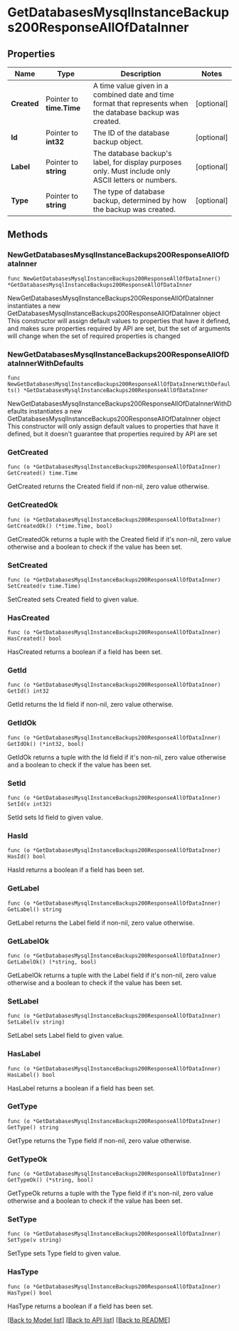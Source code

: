# GetDatabasesMysqlInstanceBackups200ResponseAllOfDataInner

## Properties

Name | Type | Description | Notes
------------ | ------------- | ------------- | -------------
**Created** | Pointer to **time.Time** | A time value given in a combined date and time format that represents when the database backup was created. | [optional] 
**Id** | Pointer to **int32** | The ID of the database backup object. | [optional] 
**Label** | Pointer to **string** | The database backup&#39;s label, for display purposes only.  Must include only ASCII letters or numbers. | [optional] 
**Type** | Pointer to **string** | The type of database backup, determined by how the backup was created. | [optional] 

## Methods

### NewGetDatabasesMysqlInstanceBackups200ResponseAllOfDataInner

`func NewGetDatabasesMysqlInstanceBackups200ResponseAllOfDataInner() *GetDatabasesMysqlInstanceBackups200ResponseAllOfDataInner`

NewGetDatabasesMysqlInstanceBackups200ResponseAllOfDataInner instantiates a new GetDatabasesMysqlInstanceBackups200ResponseAllOfDataInner object
This constructor will assign default values to properties that have it defined,
and makes sure properties required by API are set, but the set of arguments
will change when the set of required properties is changed

### NewGetDatabasesMysqlInstanceBackups200ResponseAllOfDataInnerWithDefaults

`func NewGetDatabasesMysqlInstanceBackups200ResponseAllOfDataInnerWithDefaults() *GetDatabasesMysqlInstanceBackups200ResponseAllOfDataInner`

NewGetDatabasesMysqlInstanceBackups200ResponseAllOfDataInnerWithDefaults instantiates a new GetDatabasesMysqlInstanceBackups200ResponseAllOfDataInner object
This constructor will only assign default values to properties that have it defined,
but it doesn't guarantee that properties required by API are set

### GetCreated

`func (o *GetDatabasesMysqlInstanceBackups200ResponseAllOfDataInner) GetCreated() time.Time`

GetCreated returns the Created field if non-nil, zero value otherwise.

### GetCreatedOk

`func (o *GetDatabasesMysqlInstanceBackups200ResponseAllOfDataInner) GetCreatedOk() (*time.Time, bool)`

GetCreatedOk returns a tuple with the Created field if it's non-nil, zero value otherwise
and a boolean to check if the value has been set.

### SetCreated

`func (o *GetDatabasesMysqlInstanceBackups200ResponseAllOfDataInner) SetCreated(v time.Time)`

SetCreated sets Created field to given value.

### HasCreated

`func (o *GetDatabasesMysqlInstanceBackups200ResponseAllOfDataInner) HasCreated() bool`

HasCreated returns a boolean if a field has been set.

### GetId

`func (o *GetDatabasesMysqlInstanceBackups200ResponseAllOfDataInner) GetId() int32`

GetId returns the Id field if non-nil, zero value otherwise.

### GetIdOk

`func (o *GetDatabasesMysqlInstanceBackups200ResponseAllOfDataInner) GetIdOk() (*int32, bool)`

GetIdOk returns a tuple with the Id field if it's non-nil, zero value otherwise
and a boolean to check if the value has been set.

### SetId

`func (o *GetDatabasesMysqlInstanceBackups200ResponseAllOfDataInner) SetId(v int32)`

SetId sets Id field to given value.

### HasId

`func (o *GetDatabasesMysqlInstanceBackups200ResponseAllOfDataInner) HasId() bool`

HasId returns a boolean if a field has been set.

### GetLabel

`func (o *GetDatabasesMysqlInstanceBackups200ResponseAllOfDataInner) GetLabel() string`

GetLabel returns the Label field if non-nil, zero value otherwise.

### GetLabelOk

`func (o *GetDatabasesMysqlInstanceBackups200ResponseAllOfDataInner) GetLabelOk() (*string, bool)`

GetLabelOk returns a tuple with the Label field if it's non-nil, zero value otherwise
and a boolean to check if the value has been set.

### SetLabel

`func (o *GetDatabasesMysqlInstanceBackups200ResponseAllOfDataInner) SetLabel(v string)`

SetLabel sets Label field to given value.

### HasLabel

`func (o *GetDatabasesMysqlInstanceBackups200ResponseAllOfDataInner) HasLabel() bool`

HasLabel returns a boolean if a field has been set.

### GetType

`func (o *GetDatabasesMysqlInstanceBackups200ResponseAllOfDataInner) GetType() string`

GetType returns the Type field if non-nil, zero value otherwise.

### GetTypeOk

`func (o *GetDatabasesMysqlInstanceBackups200ResponseAllOfDataInner) GetTypeOk() (*string, bool)`

GetTypeOk returns a tuple with the Type field if it's non-nil, zero value otherwise
and a boolean to check if the value has been set.

### SetType

`func (o *GetDatabasesMysqlInstanceBackups200ResponseAllOfDataInner) SetType(v string)`

SetType sets Type field to given value.

### HasType

`func (o *GetDatabasesMysqlInstanceBackups200ResponseAllOfDataInner) HasType() bool`

HasType returns a boolean if a field has been set.


[[Back to Model list]](../README.md#documentation-for-models) [[Back to API list]](../README.md#documentation-for-api-endpoints) [[Back to README]](../README.md)


